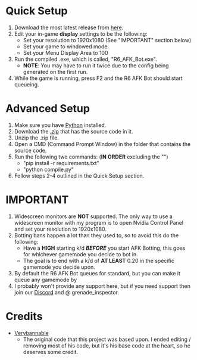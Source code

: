 # Quick Setup
1. Download the most latest release from [here](https://github.com/grenade-inspector0/R6-AFK-Bot/releases "Latest Releases Page").
2. Edit your in-game **display** settings to be the following:
   - Set your resolution to 1920x1080 (See "IMPORTANT" section below)
   - Set your game to windowed mode.
   - Set your Menu Display Area to 100
3. Run the compiled .exe, which is called, "R6_AFK_Bot.exe".
   - **NOTE**: You may have to run it twice due to the config being generated on the first run.
4. While the game is running, press F2 and the R6 AFK Bot should start queueing.

# Advanced Setup
1. Make sure you have [Python](https://www.python.org/) installed.
2. Download the [.zip](https://github.com/grenade-inspector0/R6-AFK-Bot/archive/refs/heads/main.zip) that has the source code in it.
3. Unzip the .zip file.
4. Open a CMD (Command Prompt Window) in the folder that contains the source code.
5. Run the following two commands: (**IN ORDER** excluding the "")
   - "pip install -r requirements.txt"
   - "python compile.py"
6. Follow steps 2-4 outlined in the Quick Setup section.

# IMPORTANT
1. Widescreen monitors are **NOT** supported. The only way to use a widescreen monitor with my program is to open Nvidia Control Panel and set your resolution to 1920x1080. 
2. Botting bans happen a lot than they used to, so to avoid this do the following:
    - Have a **HIGH** starting k/d ***BEFORE*** you start AFK Botting, this goes for whichever gamemode you decide to bot in. 
    - The goal is to end with a k/d of **AT LEAST** 0.20 in the specific gamemode you decide upon.
3. By default the R6 AFK Bot queues for standard, but you can make it queue any gamemode by  
4. I probably won't provide any support here, but if you need support then join our [Discord](https://discord.gg/banworld "Banworld") and @ grenade_inspector.

# Credits
- [Verybannable](https://github.com/VeryBannable)
    - The original code that this project was based upon. I ended editing / removing most of his code, but it's his base code at the heart, so he deserves some credit. 